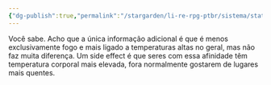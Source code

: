 ```yaml
---
{"dg-publish":true,"permalink":"/stargarden/li-re-rpg-ptbr/sistema/stats/afinidades-elementais/fogo/","created":"2025-01-11T01:27:25.606-03:00","updated":"2025-01-12T02:33:00.576-03:00"}
---
```



Você sabe. Acho que a única informação adicional é que é menos exclusivamente fogo e mais ligado a temperaturas altas no geral, mas não faz muita diferença. Um side effect é que seres com essa afinidade têm temperatura corporal mais elevada, fora normalmente gostarem de lugares mais quentes.